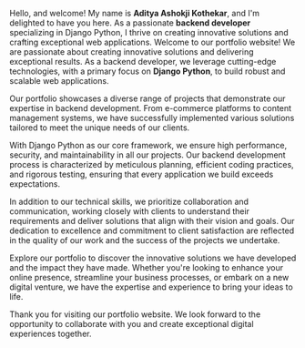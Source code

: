 Hello, and welcome! My name is **Aditya Ashokji Kothekar**, and I'm delighted to have you here. As a passionate **backend developer** specializing in Django Python, I thrive on creating innovative solutions and crafting exceptional web applications.
Welcome to our portfolio website! We are passionate about creating innovative solutions and delivering exceptional results. As a backend developer, we leverage cutting-edge technologies, with a primary focus on **Django Python**, to build robust and scalable web applications.

Our portfolio showcases a diverse range of projects that demonstrate our expertise in backend development. From e-commerce platforms to content management systems, we have successfully implemented various solutions tailored to meet the unique needs of our clients.

With Django Python as our core framework, we ensure high performance, security, and maintainability in all our projects. Our backend development process is characterized by meticulous planning, efficient coding practices, and rigorous testing, ensuring that every application we build exceeds expectations.

In addition to our technical skills, we prioritize collaboration and communication, working closely with clients to understand their requirements and deliver solutions that align with their vision and goals. Our dedication to excellence and commitment to client satisfaction are reflected in the quality of our work and the success of the projects we undertake.

Explore our portfolio to discover the innovative solutions we have developed and the impact they have made. Whether you're looking to enhance your online presence, streamline your business processes, or embark on a new digital venture, we have the expertise and experience to bring your ideas to life.

Thank you for visiting our portfolio website. We look forward to the opportunity to collaborate with you and create exceptional digital experiences together.
